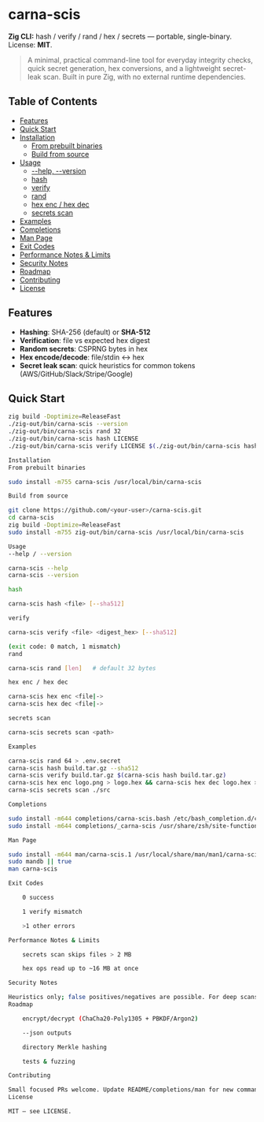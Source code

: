 # carna-scis

**Zig CLI:** hash / verify / rand / hex / secrets — portable, single-binary.  
License: **MIT**.

> A minimal, practical command-line tool for everyday integrity checks, quick secret generation, hex conversions, and a lightweight secret-leak scan. Built in pure Zig, with no external runtime dependencies.

## Table of Contents
- [Features](#features)
- [Quick Start](#quick-start)
- [Installation](#installation)
  - [From prebuilt binaries](#from-prebuilt-binaries)
  - [Build from source](#build-from-source)
- [Usage](#usage)
  - [--help, --version](#--help---version)
  - [hash](#hash)
  - [verify](#verify)
  - [rand](#rand)
  - [hex enc / hex dec](#hex-enc--hex-dec)
  - [secrets scan](#secrets-scan)
- [Examples](#examples)
- [Completions](#completions)
- [Man Page](#man-page)
- [Exit Codes](#exit-codes)
- [Performance Notes & Limits](#performance-notes--limits)
- [Security Notes](#security-notes)
- [Roadmap](#roadmap)
- [Contributing](#contributing)
- [License](#license)

## Features
- **Hashing**: SHA-256 (default) or **SHA-512**
- **Verification**: file vs expected hex digest
- **Random secrets**: CSPRNG bytes in hex
- **Hex encode/decode**: file/stdin ↔ hex
- **Secret leak scan**: quick heuristics for common tokens (AWS/GitHub/Slack/Stripe/Google)

## Quick Start
```bash
zig build -Doptimize=ReleaseFast
./zig-out/bin/carna-scis --version
./zig-out/bin/carna-scis rand 32
./zig-out/bin/carna-scis hash LICENSE
./zig-out/bin/carna-scis verify LICENSE $(./zig-out/bin/carna-scis hash LICENSE)

Installation
From prebuilt binaries

sudo install -m755 carna-scis /usr/local/bin/carna-scis

Build from source

git clone https://github.com/<your-user>/carna-scis.git
cd carna-scis
zig build -Doptimize=ReleaseFast
sudo install -m755 zig-out/bin/carna-scis /usr/local/bin/carna-scis

Usage
--help / --version

carna-scis --help
carna-scis --version

hash

carna-scis hash <file> [--sha512]

verify

carna-scis verify <file> <digest_hex> [--sha512]

(exit code: 0 match, 1 mismatch)
rand

carna-scis rand [len]   # default 32 bytes

hex enc / hex dec

carna-scis hex enc <file|->
carna-scis hex dec <file|->

secrets scan

carna-scis secrets scan <path>

Examples

carna-scis rand 64 > .env.secret
carna-scis hash build.tar.gz --sha512
carna-scis verify build.tar.gz $(carna-scis hash build.tar.gz)
carna-scis hex enc logo.png > logo.hex && carna-scis hex dec logo.hex > logo.copy.png
carna-scis secrets scan ./src

Completions

sudo install -m644 completions/carna-scis.bash /etc/bash_completion.d/carna-scis
sudo install -m644 completions/_carna-scis /usr/share/zsh/site-functions/_carna-scis

Man Page

sudo install -m644 man/carna-scis.1 /usr/local/share/man/man1/carna-scis.1
sudo mandb || true
man carna-scis

Exit Codes

    0 success

    1 verify mismatch

    >1 other errors

Performance Notes & Limits

    secrets scan skips files > 2 MB

    hex ops read up to ~16 MB at once

Security Notes

Heuristics only; false positives/negatives are possible. For deep scans, consider trufflehog/gitleaks.
Roadmap

    encrypt/decrypt (ChaCha20-Poly1305 + PBKDF/Argon2)

    --json outputs

    directory Merkle hashing

    tests & fuzzing

Contributing

Small focused PRs welcome. Update README/completions/man for new commands.
License

MIT — see LICENSE.
